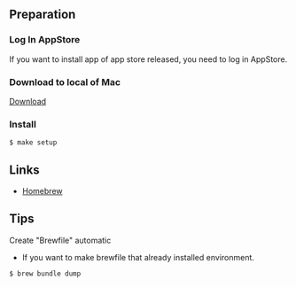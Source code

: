 ## Preparation

### Log In AppStore
If you want to install app of app store released, you need to log in AppStore.

### Download to local of Mac
[Download](https://github.com/MatsushitaKohei/setup/archive/master.zip)

### Install
```
$ make setup
```

## Links

- [Homebrew](https://brew.sh/index_ja)

## Tips

Create "Brewfile" automatic
- If you want to make brewfile that already installed environment.
```
$ brew bundle dump
```
